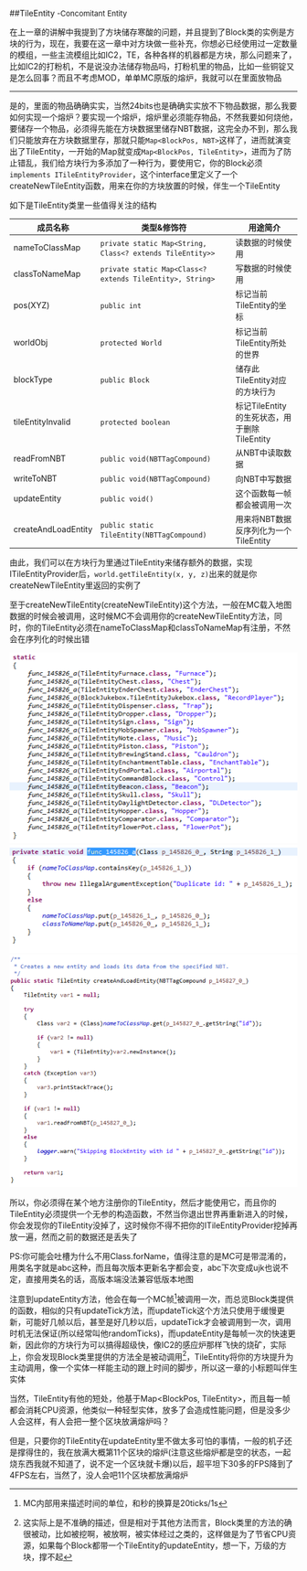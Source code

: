 ##TileEntity <font size="2">-Concomitant Entity</font><br/>

在上一章的讲解中我提到了方块储存寒酸的问题，并且提到了Block类的实例是方块的行为，现在，我要在这一章中对方块做一些补充，你想必已经使用过一定数量的模组，一些主流模组比如IC2，TE，各种各样的机器都是方块，那么问题来了，比如IC2的打粉机，不是说没办法储存物品吗，打粉机里的物品，比如一些铜锭又是怎么回事？而且不考虑MOD，单单MC原版的熔炉，我就可以在里面放物品

---

是的，里面的物品确确实实，当然24bits也是确确实实放不下物品数据，那么我要如何实现一个熔炉？要实现一个熔炉，熔炉里必须能存物品，不然我要如何烧他，要储存一个物品，必须得先能在方块数据里储存NBT数据，这完全办不到，那么我们只能放弃在方块数据里存，那就只能`Map<BlockPos, NBT>`这样了，进而就演变出了TileEntity，一开始的Map就变成`Map<BlockPos, TileEntity>`，进而为了防止错乱，我们给方块行为多添加了一种行为，要使用它，你的Block必须`implements ITileEntityProvider`，这个interface里定义了一个createNewTileEntity函数，用来在你的方块放置的时候，伴生一个TileEntity

如下是TileEntity类里一些值得关注的结构

成员名称|类型&修饰符|用途简介
-|-|-
nameToClassMap|`private static Map<String, Class<? extends TileEntity>>`|读数据的时候使用
classToNameMap|`private static Map<Class<? extends TileEntity>, String>`|写数据的时候使用
pos(XYZ)|`public int`|标记当前TileEntity的坐标
worldObj|`protected World`|标记当前TileEntity所处的世界
blockType|`public Block`|储存此TileEntity对应的方块行为
tileEntityInvalid|`protected boolean`|标记TileEntity的生死状态，用于删除TileEntity
readFromNBT|`public void(NBTTagCompound)`|从NBT中读取数据
writeToNBT|`public void(NBTTagCompound)`|向NBT中写数据
updateEntity|`public void()`|这个函数每一帧都会被调用一次
createAndLoadEntity|`public static TileEntity(NBTTagCompound)`|用来将NBT数据反序列化为一个TileEntity

由此，我们可以在方块行为里通过TileEntity来储存额外的数据，实现ITileEntityProvider后，`world.getTileEntity(x, y, z)`出来的就是你createNewTileEntity里返回的实例了

至于createNewTileEntity(createNewTileEntity)这个方法，一般在MC载入地图数据的时候会被调用，这时候MC不会调用你的createNewTileEntity方法，同时，你的TileEntity必须在nameToClassMap和classToNameMap有注册，不然会在序列化的时候出错

![](p0.png "TileEntity类内的静态代码块注册，来自MCP")
![](p1.png "TileEntity类内置的注册函数，来自MCP")
![](p2.png "TileEntity类内的反序列化方法，来自MCP")

所以，你必须得在某个地方注册你的TileEntity，然后才能使用它，而且你的TileEntity必须提供一个无参的构造函数，不然当你退出世界再重新进入的时候，你会发现你的TileEntity没掉了，这时候你不得不把你的ITileEntityProvider挖掉再放一遍，然而之前的数据还是丢失了

PS:你可能会吐槽为什么不用Class.forName，值得注意的是MC可是带混淆的，用类名字就是abc这种，而且每次版本更新名字都会变，abc下次变成ujk也说不定，直接用类名的话，高版本端没法兼容低版本地图

注意到updateEntity方法，他会在每一个MC帧[^1]被调用一次，而总览Block类提供的函数，相似的只有updateTick方法，而updateTick这个方法只使用于缓慢更新，可能好几帧以后，甚至是好几秒以后，updateTick才会被调用到一次，调用时机无法保证(所以经常叫他randomTicks)，而updateEntity是每帧一次的快速更新，因此你的方块行为可以搞得超级快，像IC2的感应炉那样飞快的烧矿，实际上，你会发现Block类里提供的方法全是被动调用[^2]，TileEntity将你的方块提升为主动调用，像一个实体一样能主动的跟上时间的脚步，所以这一章的小标题叫伴生实体

当然，TileEntity有他的短处，他基于Map<BlockPos, TileEntity>，而且每一帧都会消耗CPU资源，他类似一种轻型实体，放多了会造成性能问题，但是没多少人会这样，有人会把一整个区块放满熔炉吗？

但是，只要你的TileEntity在updateEntity里不做太多可怕的事情，一般的机子还是撑得住的，我在放满大概第11个区块的熔炉(注意这些熔炉都是空的状态，一起烧东西我就不知道了，说不定一个区块就卡爆)以后，超平坦下30多的FPS降到了4FPS左右，当然了，没人会吧11个区块都放满熔炉

[^1]:MC内部用来描述时间的单位，和秒的换算是20ticks/1s
[^2]:这实际上是不准确的描述，但是相对于其他方法而言，Block类里的方法的确很被动，比如被挖啊，被放啊，被实体经过之类的，这样做是为了节省CPU资源，如果每个Block都带一个TileEntity的updateEntity，想一下，万级的方块，撑不起

